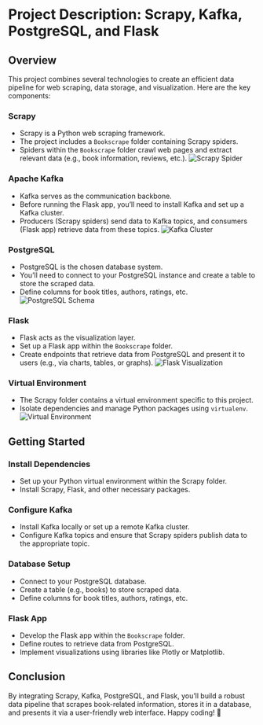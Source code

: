 # Project Description: Scrapy, Kafka, PostgreSQL, and Flask

## Overview
This project combines several technologies to create an efficient data pipeline for web scraping, data storage, and visualization. Here are the key components:

### Scrapy
- Scrapy is a Python web scraping framework.
- The project includes a `Bookscrape` folder containing Scrapy spiders.
- Spiders within the `Bookscrape` folder crawl web pages and extract relevant data (e.g., book information, reviews, etc.).
![Scrapy Spider](path/to/your/scrapy_spider_image.png)

### Apache Kafka
- Kafka serves as the communication backbone.
- Before running the Flask app, you’ll need to install Kafka and set up a Kafka cluster.
- Producers (Scrapy spiders) send data to Kafka topics, and consumers (Flask app) retrieve data from these topics.
![Kafka Cluster](path/to/your/kafka_cluster_image.png)

### PostgreSQL
- PostgreSQL is the chosen database system.
- You’ll need to connect to your PostgreSQL instance and create a table to store the scraped data.
- Define columns for book titles, authors, ratings, etc.
![PostgreSQL Schema](path/to/your/postgresql_schema_image.png)

### Flask
- Flask acts as the visualization layer.
- Set up a Flask app within the `Bookscrape` folder.
- Create endpoints that retrieve data from PostgreSQL and present it to users (e.g., via charts, tables, or graphs).
![Flask Visualization](path/to/your/flask_visualization_image.png)

### Virtual Environment
- The Scrapy folder contains a virtual environment specific to this project.
- Isolate dependencies and manage Python packages using `virtualenv`.
![Virtual Environment](path/to/your/virtual_environment_image.png)

## Getting Started

### Install Dependencies
- Set up your Python virtual environment within the Scrapy folder.
- Install Scrapy, Flask, and other necessary packages.

### Configure Kafka
- Install Kafka locally or set up a remote Kafka cluster.
- Configure Kafka topics and ensure that Scrapy spiders publish data to the appropriate topic.

### Database Setup
- Connect to your PostgreSQL database.
- Create a table (e.g., books) to store scraped data.
- Define columns for book titles, authors, ratings, etc.

### Flask App
- Develop the Flask app within the `Bookscrape` folder.
- Define routes to retrieve data from PostgreSQL.
- Implement visualizations using libraries like Plotly or Matplotlib.

## Conclusion
By integrating Scrapy, Kafka, PostgreSQL, and Flask, you’ll build a robust data pipeline that scrapes book-related information, stores it in a database, and presents it via a user-friendly web interface. Happy coding! 🚀
